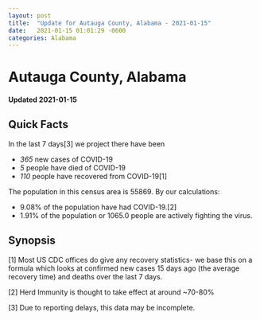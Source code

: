 ```yaml
---
layout: post
title:  "Update for Autauga County, Alabama - 2021-01-15"
date:   2021-01-15 01:01:29 -0600
categories: Alabama
---
```


# Autauga County, Alabama
#### Updated 2021-01-15

## Quick Facts

In the last 7 days[3] we project there have been
- *365* new cases of COVID-19
- *5* people have died of COVID-19
- *110* people have recovered from COVID-19[1]

The population in this census area is 55869. By our calculations:
- 9.08% of the population have had COVID-19.[2]
- 1.91% of the population or 1065.0 people are actively fighting the virus.

## Synopsis




[1] Most US CDC offices do give any recovery statistics- we base this on a formula which looks at confirmed new cases
15 days ago (the average recovery time) and deaths over the last 7 days.

[2] Herd Immunity is thought to take effect at around ~70-80%

[3] Due to reporting delays, this data may be incomplete.
 
    